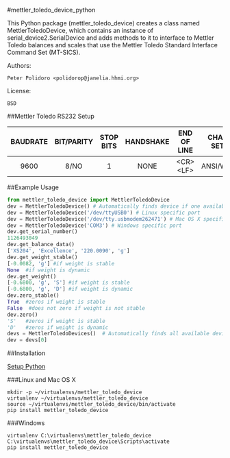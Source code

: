 #mettler_toledo_device_python

This Python package (mettler\_toledo\_device) creates a class named
MettlerToledoDevice, which contains an instance of
serial\_device2.SerialDevice and adds methods to it to interface to
Mettler Toledo balances and scales that use the Mettler Toledo
Standard Interface Command Set (MT-SICS).

Authors:

    Peter Polidoro <polidorop@janelia.hhmi.org>

License:

    BSD

##Mettler Toledo RS232 Setup

| BAUDRATE | BIT/PARITY | STOP BITS | HANDSHAKE | END OF LINE  | CHAR SET | CONTINUOUS MODE |
| :-:      | :-:        | :-:       | :-:       | :-:          | :-:      | :-:             |
| 9600     | 8/NO       | 1         | NONE      | \<CR\>\<LF\> | ANSI/WIN | OFF             |

##Example Usage


```python
from mettler_toledo_device import MettlerToledoDevice
dev = MettlerToledoDevice() # Automatically finds device if one available
dev = MettlerToledoDevice('/dev/ttyUSB0') # Linux specific port
dev = MettlerToledoDevice('/dev/tty.usbmodem262471') # Mac OS X specific port
dev = MettlerToledoDevice('COM3') # Windows specific port
dev.get_serial_number()
1126493049
dev.get_balance_data()
['XS204', 'Excellence', '220.0090', 'g']
dev.get_weight_stable()
[-0.0082, 'g'] #if weight is stable
None  #if weight is dynamic
dev.get_weight()
[-0.6800, 'g', 'S'] #if weight is stable
[-0.6800, 'g', 'D'] #if weight is dynamic
dev.zero_stable()
True  #zeros if weight is stable
False  #does not zero if weight is not stable
dev.zero()
'S'   #zeros if weight is stable
'D'   #zeros if weight is dynamic
devs = MettlerToledoDevices()  # Automatically finds all available devices
dev = devs[0]
```

##Installation

[Setup Python](https://github.com/janelia-pypi/python_setup)

###Linux and Mac OS X

```shell
mkdir -p ~/virtualenvs/mettler_toledo_device
virtualenv ~/virtualenvs/mettler_toledo_device
source ~/virtualenvs/mettler_toledo_device/bin/activate
pip install mettler_toledo_device
```

###Windows

```shell
virtualenv C:\virtualenvs\mettler_toledo_device
C:\virtualenvs\mettler_toledo_device\Scripts\activate
pip install mettler_toledo_device
```
